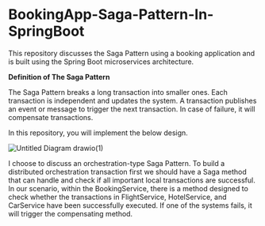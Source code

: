 # BookingApp-Saga-Pattern-In-SpringBoot
This repository discusses the Saga Pattern using a booking application and is built using the Spring Boot microservices architecture.

**Definition of The Saga Pattern**

The Saga Pattern breaks a long transaction into smaller ones. Each transaction is independent and updates the system. A transaction publishes  an event or message to trigger the next transaction. In case of failure, it will compensate transactions.

In this repository, you will implement the below design.

 ![Untitled Diagram drawio(1)](https://github.com/Ambas-T/BookingApp-Saga-Patern-In-SpringBoot/assets/148710180/4a5a93b8-b1d0-4de2-96a8-07dd42c7ee9c)

I choose to discuss an orchestration-type Saga Pattern. To build a distributed orchestration transaction first we should have a Saga method that can handle and check if all important local transactions are successful. In our scenario, within the BookingService, there is a method designed to check whether the transactions in FlightService, HotelService, and CarService have been successfully executed. If one of the systems fails, it will trigger the compensating method.
